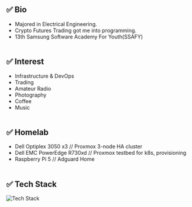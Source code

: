 ## ✅ Bio
- Majored in Electrical Engineering.
- Crypto Futures Trading got me into programming.
- 13th Samsung Software Academy For Youth(SSAFY)<br><br>

## ✅ Interest
- Infrastructure & DevOps
- Trading
- Amateur Radio
- Photography
- Coffee
- Music<br><br>

## ✅ Homelab
- Dell Optiplex 3050 x3 // Proxmox 3-node HA cluster
- Dell EMC PowerEdge R730xd // Proxmox testbed for k8s, provisioning
- Raspberry Pi 5 // Adguard Home<br><br>

## ✅ Tech Stack
<img src="https://github-readme-tech-stack.vercel.app/api/cards?title=Tech+Stack&align=center&showBorder=false&lineCount=6&width=1200&hideBg=true&hideTitle=true&bg=%230D1117&badge=%23161B22&border=%2321262D&titleColor=%2358A6FF&line1=proxmox%2Cproxmox%2CE57000%3Bpfsense%2Cpfsense%2Cffffff%3Bubuntu%2Cubuntu+server%2CE95420%3Bcloudflare%2Ccloudflare%2CF38020%3B&line2=nginx%2Cnginx%2C009639%3Bnginxproxymanager%2Cnginx+proxy+manager%2CF15833%3Btraefikproxy%2Ctraefik%2C24A1C1%3Bprometheus%2Cprometheus%2CE6522C%3Bgrafana%2Cgrafana%2CF46800%3Bnetdata%2Cnetdata%2C00AB44%3Bdocker%2Cdocker%2C2496ED%3Bjenkins%2Cjenkins%2CD24939%3B&line3=django%2Cdjango%2C092E20%3Bcelery%2Ccelery%2C37814A%3Bfastapi%2Cfastapi%2C009688%3Binfluxdb%2Cinfluxdb%2C22ADF6%3Bredis%2Credis%2CFF4438%3Bpostgresql%2Cpostgresql%2C4169E1%3B&line4=vuedotjs%2Cvue.js%2C4FC08D%3Bjavascript%2Cjavascript%2CF7DF1E%3Bcss%2Ccss%2C663399%3Bhtml5%2Chtml5%2CE34F26%3B&line5=python%2Cpython%2C3776AB%3Bcplusplus%2Cc%2B%2B%2C00599C%3B&line6=git%2Cgit%2CF05032%3Bgithub%2Cgithub%2Cffffff%3Bgitlab%2Cgitlab%2CFC6D26%3B" alt="Tech Stack" />
